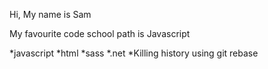 Hi, My name is Sam

My favourite code school path is Javascript

*javascript
*html
*sass
*.net
*Killing history using git rebase
